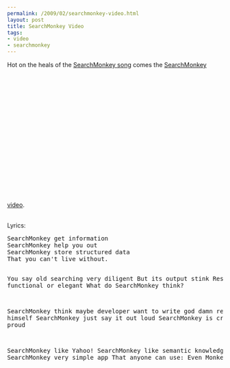 ```yaml
--- 
permalink: /2009/02/searchmonkey-video.html
layout: post
title: SearchMonkey Video
tags: 
- video
- searchmonkey
---
```

Hot on the heals of the <a href='http://paulisageek.blogspot.com/2009/01/searchmonkey-song.html'>SearchMonkey song</a> comes the <a href='http://www.youtube.com/watch?v=8mlO3rsKeZY'>SearchMonkey video</a>. <a href='http://video.yahoo.com/watch/4548645/12180901' style='display:none'>Yahoo! video link.</a>
<object width="425" height="324" xmlns:media="http://search.yahoo.com/searchmonkey/media/" rel="media:video" resource="http://www.youtube.com/v/8mlO3rsKeZY"><a href="http://i2.ytimg.com/vi/8mlO3rsKeZY/default.jpg" rel="media:thumbnail"></a><param name="movie" value="http://www.youtube.com/v/8mlO3rsKeZY"></param><param name="allowFullScreen" value="true"></param><param name="allowscriptaccess" value="always"></param><embed src="http://www.youtube.com/v/8mlO3rsKeZY" type="application/x-shockwave-flash" width="425" height="324" allowscriptaccess="always" allowfullscreen="true"></embed></object>

<br/>
Lyrics:
<pre>
SearchMonkey get information
SearchMonkey help you out
SearchMonkey store structured data
That you can't live without.

You say old searching very diligent
But its output stink
Result not functional or elegant
What do SearchMonkey think?

SearchMonkey think maybe developer want to write god damn result page himself
SearchMonkey just say it out loud
SearchMonkey is crazy and proud

SearchMonkey like Yahoo!
SearchMonkey like semantic knowledge
SearchMonkey very simple app
That anyone can use:
Even Monkey like you
</pre>
